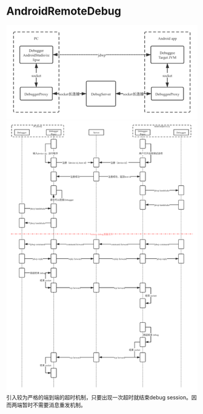 # AndroidRemoteDebug
![架构图](README_FILES/arhitecture.png)  
![主流程各方协作](README_FILES/sequence.png)  
引入较为严格的端到端的超时机制，只要出现一次超时就结束debug session。因而两端暂时不需要消息重发机制。
